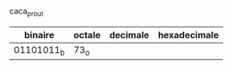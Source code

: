 caca<sub>prout</sub>

| binaire | octale | decimale | hexadecimale |
| --- | --- | --- | --- |
| 01101011<sub>b</sub> | 73<sub>o</sub> |  ||